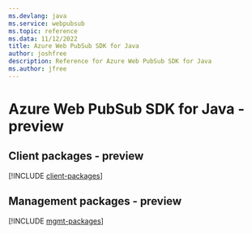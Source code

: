 ```yaml
---
ms.devlang: java
ms.service: webpubsub
ms.topic: reference
ms.data: 11/12/2022
title: Azure Web PubSub SDK for Java
author: joshfree
description: Reference for Azure Web PubSub SDK for Java
ms.author: jfree
---
```

# Azure Web PubSub SDK for Java - preview

## Client packages - preview
[!INCLUDE [client-packages](web-pubsub-client-index.md)]
## Management packages - preview
[!INCLUDE [mgmt-packages](web-pubsub-mgmt-index.md)]